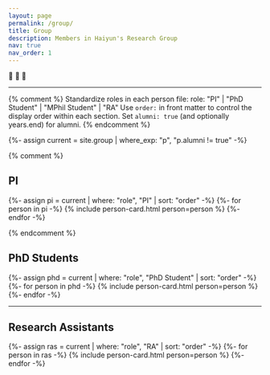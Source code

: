```yaml
---
layout: page
permalink: /group/
title: Group
description: Members in Haiyun's Research Group
nav: true
nav_order: 1
---
```


<!-- For now, this page is assumed to be a static description of your courses. You can convert it to a collection similar to `_projects/` so that you can have a dedicated page for each course.

Organize your courses by years, topics, or universities, however you like! -->

🌱 🌱 🌱

---

{% comment %}
Standardize roles in each person file:
  role: "PI" | "PhD Student" | "MPhil Student" | "RA"
Use `order:` in front matter to control the display order within each section.
Set `alumni: true` (and optionally years.end) for alumni.
{% endcomment %}

{%- assign current = site.group | where_exp: "p", "p.alumni != true" -%}

{% comment %}
## PI
<div class="row">
  {%- assign pi = current | where: "role", "PI" | sort: "order" -%}
  {%- for person in pi -%}
    {% include person-card.html person=person %}
  {%- endfor -%}
</div>

{% endcomment %}

## PhD Students
<div class="row">
  {%- assign phd = current | where: "role", "PhD Student" | sort: "order" -%}
  {%- for person in phd -%}
    {% include person-card.html person=person %}
  {%- endfor -%}
</div>

<!-- ---

## MPhil Students
<div class="row">
  {%- assign mphil = current | where: "role", "MPhil Student" | sort: "order" -%}
  {%- for person in mphil -%}
    {% include person-card.html person=person %}
  {%- endfor -%}
</div> -->

---

## Research Assistants
<div class="row">
  {%- assign ras = current | where: "role", "RA" | sort: "order" -%}
  {%- for person in ras -%}
    {% include person-card.html person=person %}
  {%- endfor -%}
</div>

<!-- ---

## Alumni
<div class="row">
  {%- assign alumni = site.group | where: "alumni", true | sort: "years.end" | reverse -%}
  {%- for person in alumni -%}
    {% include person-card.html person=person %}
  {%- endfor -%}
</div> -->